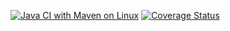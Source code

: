 [![Java CI with Maven on Linux](https://github.com/MihailTeodor/attsw-final-project/actions/workflows/maven.yml/badge.svg)](https://github.com/MihailTeodor/attsw-final-project/actions)
[![Coverage Status](https://coveralls.io/repos/github/MihailTeodor/attsw-final-project/badge.svg?branch=coveralls)](https://coveralls.io/github/MihailTeodor/attsw-final-project?branch=coveralls)

